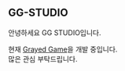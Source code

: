 ## GG-STUDIO

안녕하세요 GG STUDIO입니다.

현재 [Grayed Game](https://github.com/GG-Studio-990001/Grayed-Game)을 개발 중입니다.<br>많은 관심 부탁드립니다.
